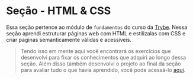 # Seção - HTML & CSS

Essa seção pertence ao módulo de `fundamentos` do curso da [Trybe](https://www.betrybe.com/). Nessa seção aprendi estruturar páginas web com HTML e estilizalas com CSS e criar paginas  semanticamente válidas e acessíveis.


>Tendo isso em mente aqui você encontrará os exercícios que desenvolvi para fixar os conhecimentos que adquiri ao longo dessa seção. Além disso também desenvolvi o projeto ao final da seção para avaliar tudo o que havia aprendido, você pode acessá-lo [aqui](linkProjetoDoBloco).